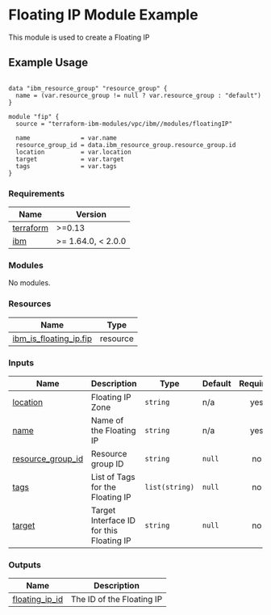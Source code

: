 # Floating IP Module Example

This module is used to create a Floating IP

## Example Usage
```

data "ibm_resource_group" "resource_group" {
  name = (var.resource_group != null ? var.resource_group : "default")
}

module "fip" {
  source = "terraform-ibm-modules/vpc/ibm//modules/floatingIP"

  name              = var.name
  resource_group_id = data.ibm_resource_group.resource_group.id
  location          = var.location
  target            = var.target
  tags              = var.tags
}
```

<!-- BEGINNING OF PRE-COMMIT-TERRAFORM DOCS HOOK -->
### Requirements

| Name | Version |
|------|---------|
| <a name="requirement_terraform"></a> [terraform](#requirement\_terraform) | >=0.13 |
| <a name="requirement_ibm"></a> [ibm](#requirement\_ibm) | >= 1.64.0, < 2.0.0 |

### Modules

No modules.

### Resources

| Name | Type |
|------|------|
| [ibm_is_floating_ip.fip](https://registry.terraform.io/providers/IBM-Cloud/ibm/latest/docs/resources/is_floating_ip) | resource |

### Inputs

| Name | Description | Type | Default | Required |
|------|-------------|------|---------|:--------:|
| <a name="input_location"></a> [location](#input\_location) | Floating IP Zone | `string` | n/a | yes |
| <a name="input_name"></a> [name](#input\_name) | Name of the Floating IP | `string` | n/a | yes |
| <a name="input_resource_group_id"></a> [resource\_group\_id](#input\_resource\_group\_id) | Resource group ID | `string` | `null` | no |
| <a name="input_tags"></a> [tags](#input\_tags) | List of Tags for the Floating IP | `list(string)` | `null` | no |
| <a name="input_target"></a> [target](#input\_target) | Target Interface ID for this Floating IP | `string` | `null` | no |

### Outputs

| Name | Description |
|------|-------------|
| <a name="output_floating_ip_id"></a> [floating\_ip\_id](#output\_floating\_ip\_id) | The ID of the Floating IP |
<!-- END OF PRE-COMMIT-TERRAFORM DOCS HOOK -->
